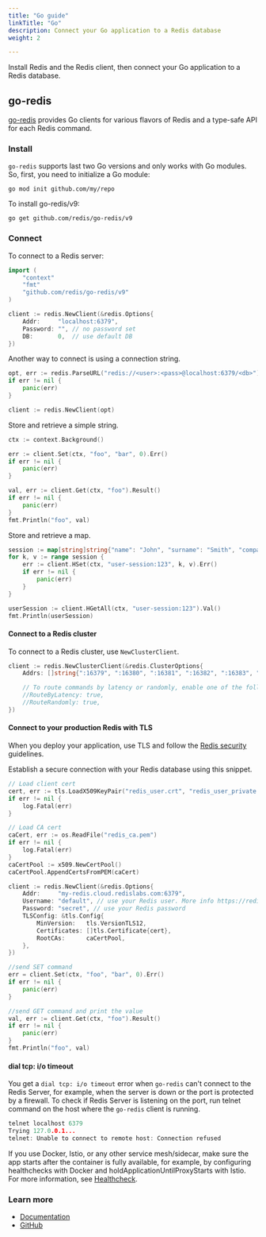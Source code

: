 ```yaml
---
title: "Go guide"
linkTitle: "Go"
description: Connect your Go application to a Redis database
weight: 2

---
```


Install Redis and the Redis client, then connect your Go application to a Redis database. 

## go-redis

[go-redis](https://github.com/redis/go-redis) provides Go clients for various flavors of Redis and a type-safe API for each Redis command.

### Install

`go-redis` supports last two Go versions and only works with Go modules. 
So, first, you need to initialize a Go module:

```
go mod init github.com/my/repo
```

To install go-redis/v9:

```
go get github.com/redis/go-redis/v9
```

### Connect

To connect to a Redis server:

```go
import (
	"context"
	"fmt"
	"github.com/redis/go-redis/v9"
)

client := redis.NewClient(&redis.Options{
	Addr:	  "localhost:6379",
	Password: "", // no password set
	DB:		  0,  // use default DB
})
```

Another way to connect is using a connection string.

```go
opt, err := redis.ParseURL("redis://<user>:<pass>@localhost:6379/<db>")
if err != nil {
	panic(err)
}

client := redis.NewClient(opt)
```

Store and retrieve a simple string.

```go
ctx := context.Background()

err := client.Set(ctx, "foo", "bar", 0).Err()
if err != nil {
    panic(err)
}

val, err := client.Get(ctx, "foo").Result()
if err != nil {
    panic(err)
}
fmt.Println("foo", val)
```

Store and retrieve a map.

```go
session := map[string]string{"name": "John", "surname": "Smith", "company": "Redis", "age": "29"}
for k, v := range session {
    err := client.HSet(ctx, "user-session:123", k, v).Err()
    if err != nil {
        panic(err)
    }
}

userSession := client.HGetAll(ctx, "user-session:123").Val()
fmt.Println(userSession)
 ```

#### Connect to a Redis cluster

To connect to a Redis cluster, use `NewClusterClient`. 

```go
client := redis.NewClusterClient(&redis.ClusterOptions{
    Addrs: []string{":16379", ":16380", ":16381", ":16382", ":16383", ":16384"},

    // To route commands by latency or randomly, enable one of the following.
    //RouteByLatency: true,
    //RouteRandomly: true,
})
```

#### Connect to your production Redis with TLS

When you deploy your application, use TLS and follow the [Redis security](/docs/management/security/) guidelines.

Establish a secure connection with your Redis database using this snippet.

```go
// Load client cert
cert, err := tls.LoadX509KeyPair("redis_user.crt", "redis_user_private.key")
if err != nil {
    log.Fatal(err)
}

// Load CA cert
caCert, err := os.ReadFile("redis_ca.pem")
if err != nil {
    log.Fatal(err)
}
caCertPool := x509.NewCertPool()
caCertPool.AppendCertsFromPEM(caCert)

client := redis.NewClient(&redis.Options{
    Addr:     "my-redis.cloud.redislabs.com:6379",
    Username: "default", // use your Redis user. More info https://redis.io/docs/management/security/acl/
    Password: "secret", // use your Redis password
    TLSConfig: &tls.Config{
        MinVersion:   tls.VersionTLS12,
        Certificates: []tls.Certificate{cert},
        RootCAs:      caCertPool,
    },
})

//send SET command
err = client.Set(ctx, "foo", "bar", 0).Err()
if err != nil {
    panic(err)
}

//send GET command and print the value
val, err := client.Get(ctx, "foo").Result()
if err != nil {
    panic(err)
}
fmt.Println("foo", val)
```


#### dial tcp: i/o timeout

You get a `dial tcp: i/o timeout` error when `go-redis` can't connect to the Redis Server, for example, when the server is down or the port is protected by a firewall. To check if Redis Server is listening on the port, run telnet command on the host where the `go-redis` client is running.

```go
telnet localhost 6379
Trying 127.0.0.1...
telnet: Unable to connect to remote host: Connection refused
```

If you use Docker, Istio, or any other service mesh/sidecar, make sure the app starts after the container is fully available, for example, by configuring healthchecks with Docker and holdApplicationUntilProxyStarts with Istio. 
For more information, see [Healthcheck](https://docs.docker.com/engine/reference/run/#healthcheck).

### Learn more

* [Documentation](https://redis.uptrace.dev/guide/)
* [GitHub](https://github.com/redis/go-redis)
 
